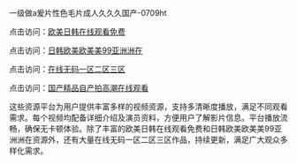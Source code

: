 一级做a爰片性色毛片成人久久久国产-0709ht

点击访问：<a href="https://heiliaozj3tjd.pages.dev">欧美日韩在线观看免费</a>

点击访问：<a href="https://heiliaoe8ajia.pages.dev">日韩欧美欧美美99亚洲洲在</a>

点击访问：<a href="https://heiliaoxqkkct.pages.dev">在线无码一区二区三区</a>

点击访问：<a href="https://heiliaoxwd5i8.pages.dev">国产精品自产拍高潮在线观看</a>

这些资源平台为用户提供丰富多样的视频资源，支持多清晰度播放，满足不同观看需求。每个视频均配备详细介绍及演员资料，方便用户了解影片信息。平台播放流畅，确保无卡顿体验。除了丰富的欧美日韩在线观看免费和日韩欧美欧美美99亚洲洲在资源外，还有大量在线无码一区二区三区作品，持续更新，满足广大观众多样化需求。

<span style="display:none;">[Canonical link](https://github.com/song20250709/song18 ）</span>
